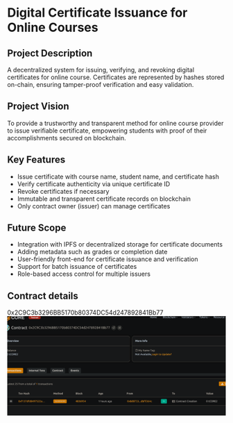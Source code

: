 # Digital Certificate Issuance for Online Courses

## Project Description
A decentralized system for issuing, verifying, and revoking digital certificates  for online course. Certificates are represented by hashes stored on-chain, ensuring tamper-proof verification and easy validation.

## Project Vision
To provide a trustworthy and transparent method for online course provider to issue verifiable certificate, empowering students with proof of their accomplishments secured on blockchain.

## Key Features
- Issue certificate with course name, student name, and certificate hash
- Verify certificate authenticity via unique certificate ID
- Revoke certificates if necessary
- Immutable and transparent certificate records on blockchain
- Only contract owner (issuer) can manage certificates

## Future Scope
- Integration with IPFS or decentralized storage for certificate documents
- Adding metadata such as grades or completion date
- User-friendly front-end for certificate issuance and verification
- Support for batch issuance of certificates
- Role-based access control for multiple issuers

## Contract details
0x2C9C3b3296BB5170b80374DC54d247892841Bb77![alt text](image.png)
